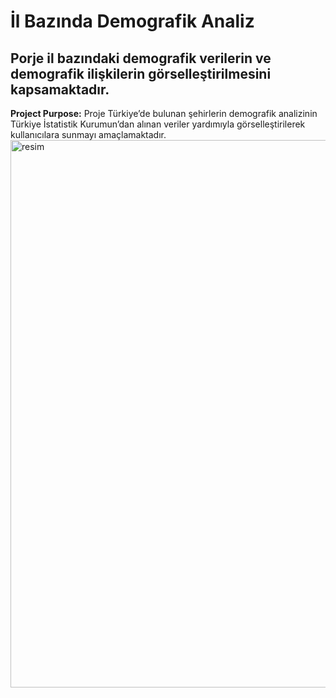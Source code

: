 # İl Bazında Demografik Analiz
## Porje il bazındaki demografik verilerin ve demografik ilişkilerin görselleştirilmesini kapsamaktadır.
**Project Purpose:** Proje Türkiye’de bulunan şehirlerin demografik analizinin Türkiye İstatistik Kurumun’dan alınan veriler yardımıyla görselleştirilerek kullanıcılara sunmayı amaçlamaktadır.<img width="876" alt="resim" src="https://github.com/muhammedgmbsg/Il_Bazinda_Demografik_Analiz_Veri_Gorsellestirme/assets/95706061/bd7847b3-5a0d-4c97-a3a2-61e9b616e7bc">
